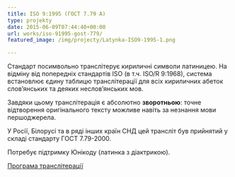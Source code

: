 ```yaml
---
title: ISO 9:1995 (ГОСТ 7.79 А)
type: projekty
date: 2015-06-09T07:44:40+00:00
url: works/iso-91995-gost-779/
featured_image: /img/projecty/Latynka-ISO9-1995-1.png

---
```

Стандарт посимвольно транслітерує кириличні символи латиницею. На відміну від попередніх стандартів ISO (в т.ч. ISO/R 9:1968), система встановлює єдину таблицю транслітерації для всіх кириличних абеток слов’янських та деяких неслов’янських мов. 

<!--more-->

Завдяки цьому транслітерація є абсолютно **зворотньою**: точне відтворення оригінального тексту можливе навіть за незнання мови першоджерела.

У Росії, Білорусі та в ряді інших країн СНД цей трансліт був прийнятий у складі стандарту ГОСТ 7.79-2000.

Потребує підтримку Юнікоду (латинка з діактрикою).

<a href="http://translit.kh.ua/?tkpn#iso9" target="_blank">Програма транслітерації</a></span>